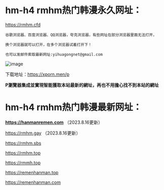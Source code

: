 # hm-h4 rmhm热门韩漫永久网址：

https://rmhm.cfd

```
谷歌浏览器、百度浏览器、QQ浏览器，夸克浏览器，有些网址在部分浏览器里面无法打开，

换个浏览器就可以打开，在多个浏览器试着打开下！

也可以发邮件索取最新网址:yihuagongnet@gmail.com
```
![image](https://github.com/yihuagongnet/va-a1/assets/141849781/b5817805-9ca1-41d4-a924-18596d56a350)

下载地址：https://xporn.men/p

**P瀏覽器集成並實現智能獲取本站最新的網址，再也不用擔心找不到本站的網址**
# hm-h4 rmhm热门韩漫最新网址：

**https://hanmanremen.com** （2023.8.16更新）

https://rmhm.gay （2023.8.16更新）

https://rmhm.sbs

https://rmhm.top

https://rmmh.top

https://remenhanman.top

https://remenhanman.com
